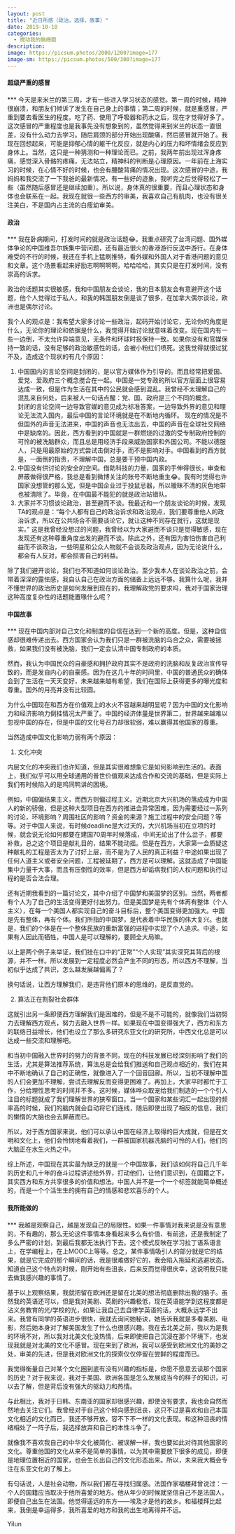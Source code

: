 ```yaml
---
layout: post
title: "近日所感（政治，选择，故事）"
date: 2019-10-10
categories:
  - 搅动我的脑细胞
description:
image: https://picsum.photos/2000/1200?image=177
image-sm: https://picsum.photos/500/300?image=177
---
```

<h4>超级严重的感冒</h4>
*** 
今天是来米兰的第三周，才有一些进入学习状态的感觉。第一周的时候，精神很崩溃，和朋友们倾诉了发生在自己身上的事情；第二周的时候，就是重感冒，严重到要去看医生的程度。吃了药、使用了呼吸器和药水之后，现在才觉得好多了。这次感冒的严重程度也是我事先没有想象到的，虽然觉得来到米兰的状态一直很差，没有什么动力去学习。随后肩颈的部分开始出现酸痛，然后感冒就开始了。我现在回想起来，可能是抑郁心情的躯干化反应，就是内心的压力和坏情绪会反应到身体上。当然，这只是一种猜测和一种理论而已。之前，我两年前出现过浑身疼痛，感觉深入骨骼的疼痛，无法站立，精神科的判断是心理原因。一年前在上海实习的时候，在心情不好的时候，也会有腰酸背痛的情况出现。这次感冒的中途，我妈妈和我交流了一下我爸的最新情况，有一些好的迹象，我听完之后觉得轻松了一些（虽然随后感冒还是继续加重）。所以说，身体真的很重要，而且心理状态和身体也会联系在一起。我现在就很一些西方的审美，我喜欢自己有肌肉，也没有很关注美白，不是国内占主流的白瘦幼审美。

<h4>政治</h4>
*** 
我在卧病期间，打发时间的就是政治话题😂。我重点研究了台湾问题、国外媒体争论的中国维吾尔族集中营问题，还有最近很火的香港游行反送中游行。在身体难受的不行的时候，我还在手机上猛刷推特，看外媒和外国人对于香港问题的意见和文章。这个场景看起来好励志啊啊啊啊，哈哈哈哈，其实只是在打发时间，没有崇高的诉求。

政治的话题其实很敏感，我和中国朋友会谈论，我的日本朋友会有意避开这个话题，他个人觉得过于私人，和我的韩国朋友倒是谈了很多，在加拿大偶尔谈论，欧洲也是偶尔讨论。

我个人的观点是：我希望大家多讨论一些政治，起码开始讨论它，无论你的角度是什么，无论你的理论和依据是什么，我觉得开始讨论就意味着改变。现在国内有一些一边倒，不太允许异端意见，无条件和环球时报保持一致。如果你没有和官媒保持一致的话，没有足够的政治敏感性的话，会被小粉红们喷死。这我觉得就很过犹不及，造成这个现状的有几个原因：
<ol>
  <li>中国国内的言论空间是封闭的，是以官方媒体作为引导的。而且经常把爱国、爱党、爱政府三个概念搅合在一起。中国是一党专政的所以官方层面上很容易达成一致，但是作为生活在其中的公民就会感到混乱。我曾经不太理解自己的混乱来自何处，后来被人一句话点醒：党、国、政府是三个不同的概念。<br>封闭的言论空间一边导致官媒的意见成为标准答案，一边导致外界的意见和理论无法流入国内，最后中国的言论环境就是在不断地内循环。 现在的情况是不但国外的声音无法进来，中国的声音也无法出去，中国的声音在全球社交网络中是缺席的。因此，西方看到的中国就是一群燃烧的过激的受专制政府控制的可怜的被洗脑群众，而且总是用经济手段来威胁国家和外国公司。不能以德服人，只是用最原始的方式尝试击倒对手，而不是影响对手。中国看到的西方就是，一面倒的指责，不理解中国，总是要干预中国内政。</li>
  <li>中国没有供讨论的安全的空间。借助科技的力量，国家的手伸得很长，审查和屏蔽做得很严格，我总是看到微博关注的账号不断地重生😂。我有时觉得也许国家没想管的那么宽，但是中国企业过于投鼠忌器，所以暧昧不清的灰色地带也被清除了。毕竟，在中国最不能犯的就是政治站错队。</li>
  <li>大家并不习惯谈论政治，甚至避而不谈。我最近和一个朋友谈论的时候，发现TA的观点是：“每个人都有自己的政治诉求和政治观点，我们要尊重他人的政治诉求，所以在公共场合不需要谈论它，就让这种不同存在就行，这就是现实。” 这是我曾经没想过的问题，我曾经以为大家避而不谈只是觉得敏感，现在发现还有这种尊重角度出发的避而不谈。除此之外，还有因为害怕伤害自己利益而不谈政治，一些明星和公众人物就不会谈及政治观点，因为无论说什么，都会有人反对，都会损害自己的利益。</li>
</ol>

除了我们避开谈论，我们也不知道如何谈论政治。至少我本人在谈论政治之前，会带着深深的露怯感，我自认自己在政治方面的储备上远远不够。我算什么呢，我并不懂世界的政治历史是如何发展到现在的，我理解政党的要求吗，我对于国家治理这种高度复杂性的话题能置喙什么呢？

<h4>中国故事</h4>
*** 
现在中国内部对自己文化和制度的自信在达到一个新的高度。但是，这种自信感却很难传递出去。西方国家会认为我们只是一群被洗脑的乌合之众，需要被拯救，如果我们没有被洗脑，我们一定会认清中国专制政府的本质。

然而，我认为中国民众的自豪感和拥护政府其实不是政府的洗脑和反复政治宣传导致的，而是发自内心的自豪感。因为在这几十年的时间里，中国的普通民众的确体会到了生活在一天天变好，未来越来越有希望，我们在国际上获得更多的曝光度和尊重。国外的月亮并没有比较圆。

为什么中国现在和西方在价值观上的水火不容越来越明显呢？因为中国的文化影响力和经济影响力倒挂情况太严重了。中国的经济体量是世界第二，世界越来越难以忽视中国的存在，但是中国的文化号召力却很软弱，难以赢得其他国家的尊重。

当然造成中国文化影响力弱有两个原因：


<ol>
  <li>文化冲突</li>
</ol>
内层文化的冲突我们也许知道，但是其实很难想象它是如何影响到生活的。表面上，我们似乎可以用全球通用的普世价值观来达成合作和交流的基础，但是实际上我们有时候陷入的是鸡同鸭讲的困境。

例如，中国偏结果主义，而西方则偏过程主义。近期北京大兴机场的落成成为中国人的新的骄傲，但是这种大型项目在西方的推进会异常困难，因为需要经过一系列的讨论，环境影响？周围社区的影响？资金的来源？施工过程中的安全问题？等等。对于中国人来说，有时候deadline是大过天的，大兴机场当初在立项的时候，就会说无论如何都要在建国70周年时候落成，中间无论出了什么岔子，都要补救，总之这个项目是献礼目的，结果不能动摇。但是在西方，大家第一会质疑这种献礼的工程是否太为了讨好上层，而不是为了人民的真正利益？中途如果出现了任何人道主义或者安全问题，工程被延期了，西方是可以理解。这就造成了中国能集中力量干大事，而且有压倒性的效率，但是西方却诟病我们的人权问题和执行过程的是否合法合理。

还有近期我看到的一篇讨论文，其中介绍了中国梦和美国梦的区别。当然，两者都有个人为了自己的生活变得更好付出努力。但是美国梦是先有个体再有整体（个人主义），在每一个美国人都实现自己的奋斗目标后，整个美国变得更加强大。中国是先有整体，再有个体。我们所指的中国梦，是代表着中华民族的伟大复兴。也就是，我们的个体是在一个整体民族的重新富强的进程中实现了个人追求。中途，如果有人因此而牺牲，中国人是可以理解的，要顾全大局嘛。

以上是两个例子来举证，我们挂在口中的“正常”“个人实现”其实深究其背后的根源，并不一样。所以发展到一定程度必然会产生不同的形态，所以西方不理解，当初似乎达成了共识，怎么越发展越偏离了？

换句话说，让西方理解我们，是违背他们原本的思维的，是反直觉的。


<ol start="2">
  <li>算法正在割裂社会群体</li>
</ol>
这就引出另一条即便西方理解我们是困难的，但是不是不可能的，就像我们当初努力去理解西方观点，努力去融入世界一样。如果现在中国变得强大了，西方和东方的联络日益增长，他们也设立了那么多研究东亚文化的研究所，中西文化总是可以达成一些交流和理解吧。

和当初中国融入世界时的努力的背景不同，现在的科技发展已经深刻影响了我们的生活，尤其是算法推荐系统，算法总是会给我们推送和自己观点相近的，我们在其中不断地确认了自己的正确性，就像进入了一个回音回廊。所以，当初不理解中国的人们会更加不理解，尝试去理解反而变得更困难了。再加上，大家平时都忙于工作，分给理性思考的时间并不多。这时候，媒体哗众取宠给我们制造的一个个引人注目的标题就成了我们理解世界的狭窄窗口。当一个国家和某些词汇一起出现的频率高的时候，我们的脑内就会自动将它们连线，随后即使出现了相反的信息，我们的懒惰的大脑也会去屏蔽而已。

所以，对于西方国家来说，他们可以承认中国在经济上取得的巨大成就，但是在文明和文化上，他们会怜悯地看着我们，一群被国家机器洗脑的可怜的人们，他们的大脑正在水生火热之中。

综上所述，中国现在其实最为缺乏的就是一个中国故事，我们该如何将自己几千年的历史和几十年的奋斗过程讲述给外界，打动他们，让他们意识到，在国籍之下，其实西方和东方共享很多的价值和想法。中国人并不是一个一个标签就能简单概述的，而是一个个活生生的拥有自己的情感和悲欢喜乐的个人。


<h4>我所能做的</h4>
*** 
我越是观察自己，越是发现自己的局限性。如果一件事情对我来说是没有意思的，不有趣的，那么无论这件事情本身看起来多么有价值、有前途，还是我制定了多么严密的计划，到最后我都无法执行下去。这个模式反映在学习拉丁语系语言上，在学编程上，在上MOOC上等等。总之，某件事情吸引人的部分就是它的结果，就是它完成的那个瞬间的话，我是很难做好它的，我会陷入拖延和逃避状态。知道自己这个特点的时候，刚开始有些沮丧，后来反而觉得很庆幸，这说明我只能去做我感兴趣的事情了。

基于以上观察结果，我就把留在欧洲还是留在北美的想法彻底删除出我的脑子。虽然我的英语还可以，但是我对美剧、英剧的兴趣极低，现在英语能学到这程度都是沾义务教育的光/学校的光，如果让我自己去自律学英语的话，大概永远学不出来。我曾有同学的英语进步很快，我就去询问她秘诀，她告诉我就是多看美剧、电影，然后她本身对了解美国发生了什么也很感兴趣。我在去北美之前，我以为是我的环境不对，所以我对北美文化没热情，后来即使把自己沉浸在那个环境下，也发现我就是对北美的文化不感冒。现在来到了欧洲，我可以感受到欧洲文化的美妙之处，审美的先进，但是我对欧洲文化的探索仅仅停留在尝鲜的程度而已。

我觉得衡量自己对某个文化圈到底有没有兴趣的指标是，你愿不愿意去读那个国家的历史？对于我来说，我对于美国、欧洲各国是怎么发展成当今的样子的知识，可以去了解，但是背后没有强大的驱动力和热情。

与此相比，我对于日韩、东南亚的国家却很感兴趣，即使没有要求，我也会自然而然地去关注它们。我曾经对于自己这个倾向感到沮丧，这只不过是喜欢和自己本国文化相近的文化而已，我还不够开放，容不下不一样的文化表现。和这种沮丧的情绪相处了一阵子后，我选择放弃和自己的本性斗争了。

就像我不喜欢我自己的中华文化被简化、被误解一样，我也要如此对待其他国家的文化。尊重他国的文化从来不是简单的事情，以为其中需要放下很多的成见，即便是地理位置相近的国家，也会生长出自己的文化形态出来。所以，未来我大概会专注在东亚文化的了解上。

有句话说，人是社会动物，所以我们都在寻找归属感。法国作家福楼拜曾说过：一个人的国籍应当取决于他所喜爱的地方。他从年少的时候就坚信自己不是法国人，即便自己出生在法国。他觉得遥远的东方——埃及才是他的故乡。和福楼拜比起来，我倒是幸运得多，我所喜爱的地方和我的出生地离得并不远。

Yilun